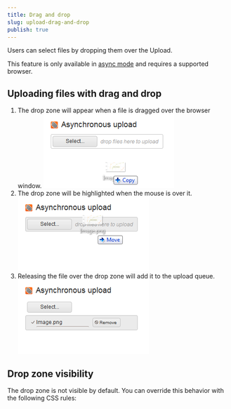 ```yaml
---
title: Drag and drop
slug: upload-drag-and-drop
publish: true
---
```


Users can select files by dropping them over the Upload.

This feature is only available in [async mode](modes#asynchronous-mode) and requires a supported browser.

## Uploading files with drag and drop

1. The drop zone will appear when a file is dragged over the browser window.  ![](upload-dd1.png)
2. The drop zone will be highlighted when the mouse is over it.  ![](upload-dd2.png)
3. Releasing the file over the drop zone will add it to the upload queue.  ![](upload-dd3.png)

##  Drop zone visibility

The drop zone is not visible by default. You can override this behavior with the following CSS rules:

